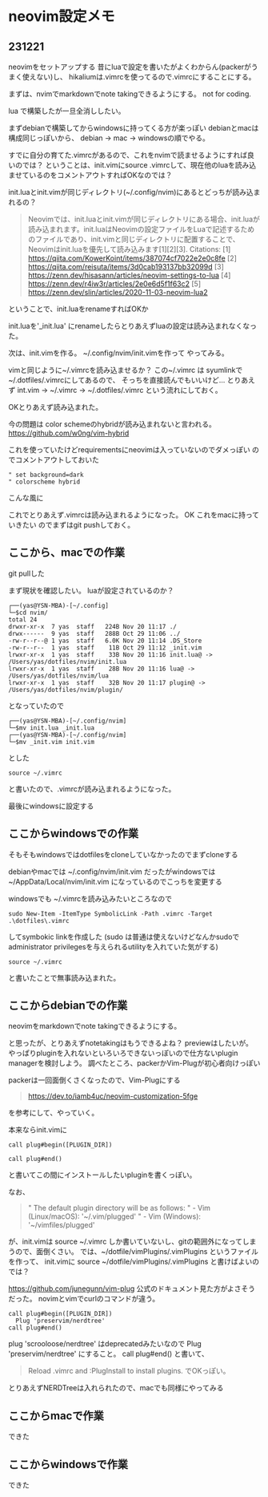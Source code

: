 # neovim設定メモ

## 231221

neovimをセットアップする
昔にluaで設定を書いたがよくわからん(packerがうまく使えない)し、
hikaliumは.vimrcを使ってるので.vimrcにすることにする。

まずは、nvimでmarkdownでnote takingできるようにする。
not for coding.

lua で構築したが一旦全消ししたい。

まずdebianで構築してからwindowsに持ってくる方が楽っぽい
debianとmacは構成同じっぽいから、
debian -> mac -> windowsの順でやる。

すでに自分の育てた.vimrcがあるので、これをnvimで読ませるようにすれば良いのでは？
ということは、init.vimにsource .vimrcして、現在他のluaを読み込ませているのをコメントアウトすればOKなのでは？

init.luaとinit.vimが同じディレクトリ(~/.config/nvim)にあるとどっちが読み込まれるの？

> Neovimでは、init.luaとinit.vimが同じディレクトリにある場合、init.luaが読み込まれます。init.luaはNeovimの設定ファイルをLuaで記述するためのファイルであり、init.vimと同じディレクトリに配置することで、Neovimはinit.luaを優先して読み込みます[1][2][3].
> Citations:
> [1] https://qiita.com/KowerKoint/items/387074cf7022e2e0c8fe
> [2] https://qiita.com/reisuta/items/3d0cab193137bb32099d
> [3] https://zenn.dev/hisasann/articles/neovim-settings-to-lua
> [4] https://zenn.dev/r4iw3r/articles/2e0e6d5f1f63c2
> [5] https://zenn.dev/slin/articles/2020-11-03-neovim-lua2

ということで、init.luaをrenameすればOKか

init.luaを'_init.lua'
にrenameしたらとりあえずluaの設定は読み込まれなくなった。

次は、init.vimを作る。
~/.config/nvim/init.vimを作って
やってみる。

vimと同じように~/.vimrcを読み込ませるか？
この~/.vimrc は syumlinkで~/.dotfiles/.vimrcにしてあるので、
そっちを直接読んでもいいけど...
とりあえず
int.vim -> ~/.vimrc -> ~/.dotfiles/.vimrc
という流れにしておく。

OKとりあえず読み込まれた。

今の問題は
color schemeのhybridが読み込まれないと言われる。
https://github.com/w0ng/vim-hybrid

これを使っていたけどrequirementsにneovimは入っていないのでダメっぽい
のでコメントアウトしておいた

```vim
" set background=dark
" colorscheme hybrid
```
こんな風に

これでとりあえず.vimrcは読み込まれるようになった。
OK
これをmacに持っていきたい
のでまずはgit pushしておく。

## ここから、macでの作業

git pullした

まず現状を確認したい。
luaが設定されているのか？

```
┌──(yas@YSN-MBA)-[~/.config]
└─$cd nvim/
total 24
drwxr-xr-x  7 yas  staff   224B Nov 20 11:17 ./
drwx------  9 yas  staff   288B Oct 29 11:06 ../
-rw-r--r--@ 1 yas  staff   6.0K Nov 20 11:14 .DS_Store
-rw-r--r--  1 yas  staff    11B Oct 29 11:12 _init.vim
lrwxr-xr-x  1 yas  staff    33B Nov 20 11:16 init.lua@ -> /Users/yas/dotfiles/nvim/init.lua
lrwxr-xr-x  1 yas  staff    28B Nov 20 11:16 lua@ -> /Users/yas/dotfiles/nvim/lua
lrwxr-xr-x  1 yas  staff    32B Nov 20 11:17 plugin@ -> /Users/yas/dotfiles/nvim/plugin/
```
となっていたので

```
┌──(yas@YSN-MBA)-[~/.config/nvim]
└─$mv init.lua _init.lua
┌──(yas@YSN-MBA)-[~/.config/nvim]
└─$mv _init.vim init.vim
```

とした

``` init.vim
source ~/.vimrc
```
と書いたので、.vimrcが読み込まれるようになった。


最後にwindowsに設定する

## ここからwindowsでの作業

そもそもwindowsではdotfilesをcloneしていなかったのでまずcloneする

debianやmacでは
~/.config/nvim/init.vim
だったがwindowsでは
~/AppData/Local/nvim/init.vim
になっているのでこっちを変更する

windowsでも
~/.vimrcを読み込みたいところなので

```
sudo New-Item -ItemType SymbolicLink -Path .vimrc -Target .\dotfiles\.vimrc
```
してsymbokic linkを作成した
(sudo は普通は使えないけどなんかsudoでadministrator privilegesを与えられるutilityを入れていた気がする)


``` init.vim
source ~/.vimrc
```

と書いたことで無事読み込まれた。

## ここからdebianでの作業

neovimをmarkdownでnote takingできるようにする。

と思ったが、とりあえずnotetakingはもうできるよね？
previewはしたいが。
やっぱりpluginを入れないといろいろできないっぽいので仕方ないplugin managerを検討しよう。
調べたところ、packerかVim-Plugが初心者向けっぽい

packerは一回面倒くさくなったので、Vim-Plugにする

> https://dev.to/iamb4uc/neovim-customization-5fge

を参考にして、やっていく。

本来ならinit.vimに


```
call plug#begin([PLUGIN_DIR])

call plug#end()
```
と書いてこの間にインストールしたいpluginを書くっぽい。

なお、
> " The default plugin directory will be as follows:
> "   - Vim (Linux/macOS): '~/.vim/plugged'
> "   - Vim (Windows): '~/vimfiles/plugged'

が、init.vimは
source ~/.vimrc
しか書いていないし、gitの範囲外になってしまうので、面倒くさい。
では、~/dotfile/vimPlugins/.vimPlugins
というファイルを作って、
init.vimに
source ~/dotfile/vimPlugins/.vimPlugins
と書けばよいのでは？

https://github.com/junegunn/vim-plug
公式のドキュメント見た方がよさそうだった。
novimとvimでcurlのコマンドが違う。

```
call plug#begin([PLUGIN_DIR])
  Plug 'preservim/nerdtree'
call plug#end()

```
plug 'scrooloose/nerdtree'
はdeprecatedみたいなので
Plug 'preservim/nerdtree'
にすること。
call plug#end()
と書いて、
> Reload .vimrc and :PlugInstall to install plugins.
でOKっぽい。

とりあえずNERDTreeは入れられたので、macでも同様にやってみる

## ここからmacで作業

できた

## ここからwindowsで作業

できた
